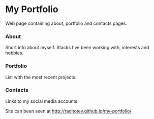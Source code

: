 # My Portfolio

Web page containing about, portfolio and contacts pages.

### About

Short info about myself. Stacks I've been working with, interests and hobbies.

### Portfolio

List with the most recent projects.

### Contacts

Links to my social media accounts.

Site can been seen at http://raditotev.github.io/my-portfolio/
